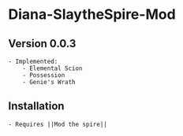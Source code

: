 # Diana-SlaytheSpire-Mod

## Version 0.0.3
    - Implemented:
        - Elemental Scion
        - Possession
        - Genie's Wrath

## Installation
    - Requires ||Mod the spire||